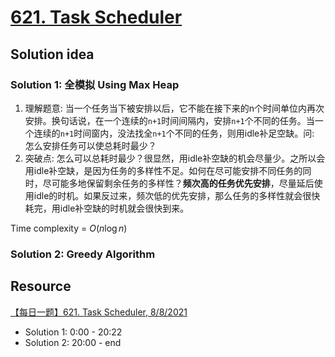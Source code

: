 # [621. Task Scheduler](https://leetcode.com/problems/task-scheduler/description/)

## Solution idea
### Solution 1: 全模拟 Using Max Heap
1. 理解题意: 当一个任务当下被安排以后，它不能在接下来的n个时间单位内再次安排。换句话说，在一个连续的`n+1`时间间隔内，安排`n+1`个不同的任务。当一个连续的`n+1`时间窗内，没法找全`n+1`个不同的任务，则用idle补足空缺。问: 怎么安排任务可以使总耗时最少？
2. 突破点: 怎么可以总耗时最少？很显然，用idle补空缺的机会尽量少。之所以会用idle补空缺，是因为任务的多样性不足。如何在尽可能安排不同任务的同时，尽可能多地保留剩余任务的多样性？**频次高的任务优先安排**，尽量延后使用idle的时机。如果反过来，频次低的优先安排，那么任务的多样性就会很快耗完，用idle补空缺的时机就会很快到来。

Time complexity = $O(n\log n)$

### Solution 2: Greedy Algorithm

## Resource
[【每日一题】621. Task Scheduler, 8/8/2021](https://www.youtube.com/watch?v=3DZE7cfgYyg&t=161s&ab_channel=HuifengGuan)
- Solution 1: 0:00 - 20:22
- Solution 2: 20:00 - end